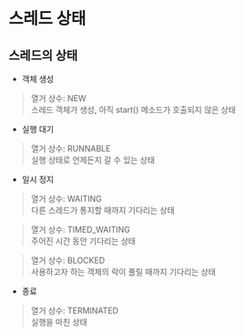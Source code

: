# 스레드 상태

## 스레드의 상태
* 객체 생성
> 열거 상수: NEW    
스레드 객체가 생성, 아직 start() 메소드가 호출되지 않은 상태

* 실행 대기
> 열거 상수: RUNNABLE    
실행 상태로 언제든지 갈 수 있는 상태

* 일시 정지
> 열거 상수: WAITING    
다른 스레드가 통지할 때까지 기다리는 상태

> 열거 상수: TIMED_WAITING   
주어진 시간 동안 기다리는 상태

> 열거 상수: BLOCKED    
사용하고자 하는 객체의 락이 풀릴 때까지 기다리는 상태

* 종료
> 열거 상수: TERMINATED    
실행을 마친 상태